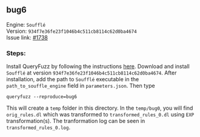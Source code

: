 ## bug6

Engine: `Soufflé`<br>
Version: `934f7e36fe23f1046b4c511cb8114c62d0ba4674`<br>
Issue link: [#1738](https://github.com/souffle-lang/souffle/issues/1738)

### Steps:
Install QueryFuzz by following the instructions [here](https://github.com/Practical-Formal-Methods/queryFuzz).
Download and install `Soufflé` at version `934f7e36fe23f1046b4c511cb8114c62d0ba4674`.
After installation, add the path to `Soufflé` executable in the `path_to_souffle_engine` field in `parameters.json`. 
Then type

```
queryfuzz --reproduce=bug6
```

This will create a `temp` folder in this directory. In the `temp/bug0`, you will find 
`orig_rules.dl` which was transformed to `transformed_rules_0.dl` using `EXP` transformation(s). 
The tranformation log can be seen in `transformed_rules_0.log`.
